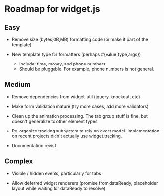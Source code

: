 Roadmap for widget.js
===

Easy
--
* Remove size (bytes,GB,MB) formatting code (or make it part of the template)

* New template type for formatters (perhaps #{value|type,args})
  - Include: time, money, and phone numbers.
  - Should be pluggable.  For example, phone numbers is not general.


Medium
--
* Remove dependencies from widget-util (jquery, knockout, etc)

* Make form validation mature  (try more cases, add more validators)

* Clean up the animation processing.  The tab group stuff is fine, but doesn't generalize to other element types

* Re-organize tracking subsystem to rely on event model.  Implementation on recent projects didn't actually use widget.tracking.

* Documentation revisit


Complex
--
* Visible / hidden events, particularly for tabs

* Allow deferred widget renderers (promise from dataReady, placeholder layout while waiting for dataReady to resolve)
